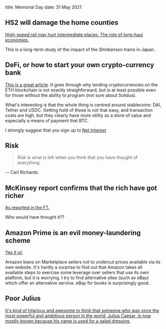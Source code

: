title: Memorial Day
date: 31 May 2021

## HS2 will damage the home counties

[High-speed rail may hurt intermediate places: The role of long-haul economies.](https://voxeu.org/article/high-speed-rail-may-hurt-intermediate-places)

This is a long-term study of the impact of the _Shinkansen_ trains in Japan.

## DeFi, or how to start your own crypto-currency bank

[This is a great article](https://www.netinterest.co/p/my-adventures-in-cryptoland).
It goes through why lending cryptocurrencies on the ETH blockchain is not exactly straighforward, but is at least possible even for those without the ability to program (not sure about Solidus).

What's interesting is that the whole thing is centred around stablecoins: DAI, Tether and USDC. 
Getting hold of these is not that easy, and transaction costs are high, but they clearly have more utility as a store of value and especially a means of payment that BTC.

I strongly suggest that you sign up to [Net Interest](https://www.netinterest.co/?r=nmbt&utm_campaign=pub&utm_medium=web&utm_source=copy)

## Risk

> Risk is what is left when you think that you have thought of everything.

-- Carl Richards.

## McKinsey report confirms that the rich have got richer

[As reported in the FT.](https://www.ft.com/content/5f4c58ca-4320-424c-9afc-7c0bf5667169?desktop=true&segmentId=d8d3e364-5197-20eb-17cf-2437841d178a#myft:notification:instant-email:content)

Who would have thought it??

## Amazon Prime is an evil money-laundering scheme

[Yes it is!](https://mattstoller.substack.com/p/amazon-primes-free-shipping-promise).

Amazon leans on Marketplace sellers not to undercut prices available via its own website.
It's hardly a surprise to find out that Amazon takes all available steps to exercise some leverage over sellers that use its own platform, but it is worrying.
I try to find alternative sites (such as eBay) which offer an alternative service. eBay for books is surprisingly good.

## Poor Julius

[It's kind of hilarious and awesome to think that someone who was once the most powerful and ambitious person in the world, Julius Caesar, is now mostly known because his name is used for a salad dressing.](https://twitter.com/TaylorPearsonMe/status/1399422820241793025?s=20)